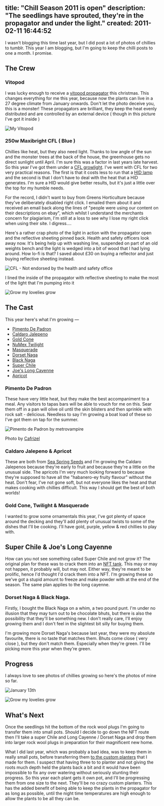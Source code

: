 title: "Chill Season 2011 is open"
description: "The seedlings have sprouted, they're in the propagator and under the light."
created: 2011-02-11 16:44:52
---

I wasn't blogging this time last year, but I did post a lot of photos of chillies to tumblr. This year I am blogging, but I'm going to keep the chilli posts to one a month. I promise.

## The Crew

### Vitopod

I was lucky enough to receive a [vitopod propagator][1a1] this christmas. This changes everything for me this year, because now the plants can live in a 27 degree climate from January onwards.  Don't let the photo deceive you, this is a monster!  These propagators are brilliant, they keep the heat evenly distributed and are controlled by an external device ( though in this picture I've got it inside ) 

![My Vitopod](http://media.jamiecurle.com/uploads/2011/02/11/blogimage/My_Vitopod.850x600.jpg)

### 250w Maxibright CFL ( Blue ) 

Chillies like heat, but they also need light. Thanks to low angle of the sun and the monster trees at the back of the house, the greenhouse gets no direct sunlight until April. I'm sure this was a factor in last years late harvest.  So this year I've got them under a [CFL growlight][1cfl]. I've went with CFL for two very practical reasons. The first is that it costs less to run that a [HID lamp][1hid] and the second is that I don't have to deal with the heat that a HID generates.  I'm sure a HID would give better results, but it's just a little over the top for my humble needs.

For the record, I didn't want to buy from Greens Horticulture because they've deliberately disabled right click. I emailed them about it and received an email back along the lines of "people were using our content on their descriptions on ebay", which whilst I understand the merchants concern for plagiarism, I'm still at a loss to see why I lose my right click when using their site.  I digress....

Here's a rather crap photo of the light in action with the propagator open and the reflective sheeting pinned back. Health and safety officers look away now. It's being help up with washing line, suspended on part of an old weights bench and the light is wedged into a bit of wood that I had lying around. How lo-fi is that?  I saved about £30 on buying a reflector and just buying reflective sheeting instead.

![CFL - Not endorsed by the health and safety office](http://media.jamiecurle.com/uploads/2011/02/11/blogimage/CFL___Not_endorsed_by_the_health_and_safety_office.850x600.jpg)

I lined the inside of the propagator with reflective sheeting to make the most of the light that I'm pumping into it

![Grow my lovelies grow](http://media.jamiecurle.com/uploads/2011/02/11/blogimage/Grow_my_lovelies_grow.850x600.jpg)



## The Cast

This year here's what I'm growing &mdash; 

* [Pimento De Padron][1]
* [Caldaro Jalepeno][2]
* [Gold Cone][3]
* [NuMex Twilight][4]
* [Masquerade][5]
* [Dorset Naga][6]
* [Black Naga][7]
* [Super Chile][8]
* [Joe's Long Cayenne][9]
* [Apricot][10]

### Pimento De Padron

These have very little heat, but they make the best accompaniment to a meal. Any visitors to tapas bars will be able to vouch for me on this. Sear them off in a pan will olive oil until the skin blisters and then sprinkle with rock salt -  delicious. Needless to say I'm growing a boat load of these so I've got them on tap for the summer.

![Pimento de Padron by metrovampire](http://media.jamiecurle.com/uploads/2011/02/11/blogimage/Pimento_de_Padron_by_metrovampire.850x600.jpg)

Photo by [Cafrizel][11]

### Caldaro Jalepeno & Apricot

These are both from [Sea Spring Seeds][12] and I'm growing the Caldaro Jalepenos because they're early to fruit and because they're a little on the unusual side.  The apricots I'm very much looking forward to because they're supposed to have all the "habanero-ey fruity flavour" without the heat. Don't fear, I've not gone soft, but not everyone likes the heat and that makes cooking with chillies difficult. This way I should get the best of both worlds! 

### Gold Cone, Twilight & Masquerade

I wanted to grow some ornamentals this year, I've got plenty of space around the decking and they'll add plenty of unusual twists to some of the dishes that I'll be cooking. I'll have gold, purple, yellow & red chillies to play with.

## Super Chile & Joe's Long Cayenne

How can you not see something called Super Chile and not grow it?  The original plan for these was to crack them into an [NFT tank][13]. This may or may not happen, it probably will, but may not.  Either way, they're meant to be prolific, hence I'd thought I'd crack them into a NFT.  I'm growing these so we've got a stupid amount to freeze and make powder with at the end of the season. The same plan applies to the long cayenne.

### Dorset Naga & Black Naga.

Firstly, I bought the Black Naga on a whim, a two pound punt. I'm under no illusion that they may turn out to be chocolate bhuts, but there is also the possibility that they'll be something new. I don't really care, I'll enjoy growing them and I don't feel in the slightest bit silly for buying them.

I'm growing more Dorset Naga's because last year, they were my absolute favourite, there is no taste that matches them. Bhuts come close ( very close ), but they don't match them. Especially when they're green. I'll be picking more this year when they're green.

## Progress

I always love to see photos of chillies growing so here's the photos of mine so far. 

![January 13th](http://media.jamiecurle.com/uploads/2011/02/11/blogimage/January_13th.850x600.jpg)

![Grow my lovelies grow](http://media.jamiecurle.com/uploads/2011/02/11/blogimage/Grow_my_lovelies_grow.850x600.jpg)

## What's Next

Once the seedlings hit the bottom of the rock wool plugs I'm going to transfer them into small pots.  Should I decide to go down the NFT route then I'll take a super Chile and Long Cayenne / Dorset Naga and drop them into larger rock wool plugs in preparation for their magnificent new home.

What I did last year, which was probably a bad idea, was to keep them in really small pots, before transferring them [to the custom planters][next1] that I made for them. I suspect that having three to to planter and not giving the roots much depth held the plants back a bit and it would have been impossible to fix any over watering without seriously stunting their progress.  So this year each plant gets it own pot, and I'll be progressing them from one size to the next. They'll be no crazy custom planters.  This has the added benefit of being able to keep the plants in the propagator for as long as possible, until the night time temperatures are high enough to allow the plants to be all they can be.


[next1]: /blog/custom-planters

[1a1]: http://www.greenhousesensation.co.uk/product-range/pod-range/vitopod-propagator.html
[1hid]: http://en.wikipedia.org/wiki/Gas-discharge_lamp
[1cfl]: http://www.greenshorticulture.co.uk/CFL-Lights-95/CFL-Lamps-125/Maxibright-CFL-Lamps-1272.asp

[1]: http://www.southdevonchillifarm.co.uk/shop/index.php?product_id=22&target=products
[2]: http://www.seaspringseeds.co.uk/index.php?page=shop.product_details&flypage=flypage.tpl&product_id=19&category_id=3&vmcchk=1&option=com_virtuemart&Itemid=53
[3]: http://www.chileseeds.co.uk/images/hot_ch66.jpg
[4]: http://www.google.co.uk/images?q=NuMex+Twilight
[5]: http://www.nickys-nursery.co.uk/garden-shop/seeds/chilli-seeds-a-to-z/m/
[6]: http://www.dorsetnaga.com/
[7]: http://www.chillipepperpete.com/products/Seeds/10_Black_Naga_Seeds_-_NEVER_BEEN_SEEN_BEFORE.html
[8]: http://www.seaspringseeds.co.uk/index.php?page=shop.product_details&flypage=flypage.tpl&product_id=41&category_id=26&vmcchk=1&option=com_virtuemart&Itemid=53
[9]: http://www.nickys-nursery.co.uk/garden-shop/peppers-chilli-joes-long-cayenne-15-chilli-seeds
[10]: http://www.seaspringseeds.co.uk/index.php?page=shop.product_details&flypage=flypage.tpl&product_id=91&category_id=25&option=com_virtuemart&Itemid=53
[11]: http://www.flickr.com/photos/metrovampire/2389358679/
[12]: http://www.seaspringseeds.co.uk/
[13]: http://www.greenhousesensation.co.uk/product-range/holiday-proof-planters-1/hydrogrow-nft-hydroponic-kits.html






